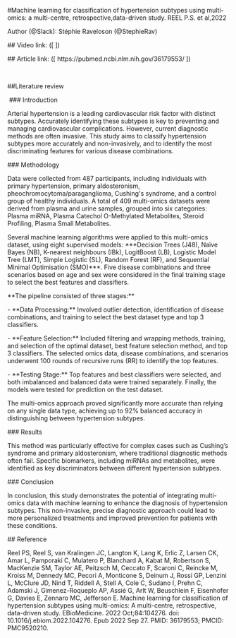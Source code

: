 #Machine learning for classification of hypertension subtypes using multi-omics: a multi-centre, retrospective,data-driven study. REEL P.S. et al,2022

Author (@Slack): Stéphie Raveloson (@StephieRav)  

\## Video link: (\[ ])

\## Article link: (\[ https\://pubmed.ncbi.nlm.nih.gov/36179553/ ])

 

\##Literature review

 ### Introduction

Arterial hypertension is a leading cardiovascular risk factor with distinct subtypes. Accurately identifying these subtypes is key to preventing and managing cardiovascular complications. However, current diagnostic methods are often invasive. This study aims to classify hypertension subtypes more accurately and non-invasively, and to identify the most discriminating features for various disease combinations.

\### Methodology

Data were collected from 487 participants, including individuals with primary hypertension, primary aldosteronism, pheochromocytoma/paraganglioma, Cushing's syndrome, and a control group of healthy individuals. A total of 409 multi-omics datasets were derived from plasma and urine samples, grouped into six categories: Plasma miRNA, Plasma Catechol O-Methylated Metabolites, Steroid Profiling, Plasma Small Metabolites.

Several machine learning algorithms were applied to this multi-omics dataset, using eight supervised models: \*\*\*Decision Trees (J48), Naïve Bayes (NB), K-nearest neighbours (IBk), LogitBoost (LB), Logistic Model Tree (LMT), Simple Logistic (SL), Random Forest (RF), and Sequential Minimal Optimisation (SMO)\*\*\*. Five disease combinations and three scenarios based on age and sex were considered in the final training stage to select the best features and classifiers.

\*\*The pipeline consisted of three stages:\*\*

\- \*\*Data Processing:\*\* Involved outlier detection, identification of disease combinations, and training to select the best dataset type and top 3 classifiers.

\- \*\*Feature Selection:\*\* Included filtering and wrapping methods, training, and selection of the optimal dataset, best feature selection method, and top 3 classifiers. The selected omics data, disease combinations, and scenarios underwent 100 rounds of recursive runs (RR) to identify the top features.

\- \*\*Testing Stage:\*\* Top features and best classifiers were selected, and both imbalanced and balanced data were trained separately. Finally, the models were tested for prediction on the test dataset.

The multi-omics approach proved significantly more accurate than relying on any single data type, achieving up to 92% balanced accuracy in distinguishing between hypertension subtypes.

\### Results

This method was particularly effective for complex cases such as Cushing’s syndrome and primary aldosteronism, where traditional diagnostic methods often fail. Specific biomarkers, including miRNAs and metabolites, were identified as key discriminators between different hypertension subtypes.

\### Conclusion

In conclusion, this study demonstrates the potential of integrating multi-omics data with machine learning to enhance the diagnosis of hypertension subtypes. This non-invasive, precise diagnostic approach could lead to more personalized treatments and improved prevention for patients with these conditions.

\## Reference

Reel PS, Reel S, van Kralingen JC, Langton K, Lang K, Erlic Z, Larsen CK, Amar L, Pamporaki C, Mulatero P, Blanchard A, Kabat M, Robertson S, MacKenzie SM, Taylor AE, Peitzsch M, Ceccato F, Scaroni C, Reincke M, Kroiss M, Dennedy MC, Pecori A, Monticone S, Deinum J, Rossi GP, Lenzini L, McClure JD, Nind T, Riddell A, Stell A, Cole C, Sudano I, Prehn C, Adamski J, Gimenez-Roqueplo AP, Assié G, Arlt W, Beuschlein F, Eisenhofer G, Davies E, Zennaro MC, Jefferson E. Machine learning for classification of hypertension subtypes using multi-omics: A multi-centre, retrospective, data-driven study. EBioMedicine. 2022 Oct;84:104276. doi: 10.1016/j.ebiom.2022.104276. Epub 2022 Sep 27. PMID: 36179553; PMCID: PMC9520210.
